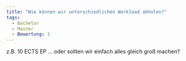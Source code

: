 ```yaml
---
title: "Wie können wir unterschiedlichen Workload abholen?"
tags:
  - Bachelor
  - Master
  - Bewertung: 1
---
```


z.B. 10 ECTS EP … oder sollten wir einfach alles gleich groß machen?
